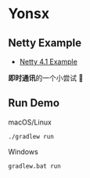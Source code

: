# Yonsx

## Netty Example 
- [Netty 4.1 Example](https://github.com/netty/netty/tree/4.1/example/src/main/java/io/netty/example)


**即时通讯**的一个小尝试 🤯


## Run Demo

macOS/Linux
```bash
./gradlew run
```

Windows
```cmd
gradlew.bat run
```